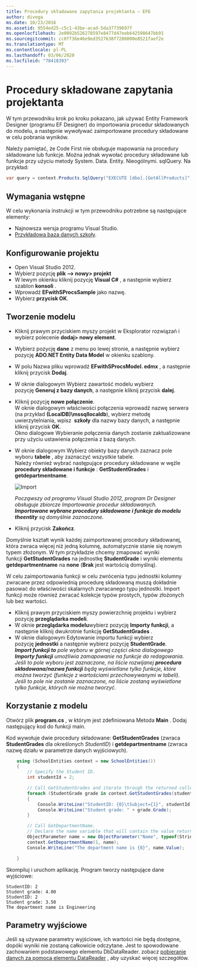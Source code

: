 ```yaml
---
title: Procedury składowane zapytania projektanta — EF6
author: divega
ms.date: 10/23/2016
ms.assetid: 9554ed25-c5c1-43be-acad-5da37739697f
ms.openlocfilehash: 2e0092b526278597e8477d47eeb642598647bb91
ms.sourcegitcommit: cc0ff36e46e9ed3527638f7208000e8521faef2e
ms.translationtype: MT
ms.contentlocale: pl-PL
ms.lasthandoff: 03/06/2020
ms.locfileid: "78418393"
---
```

# <a name="designer-query-stored-procedures"></a>Procedury składowane zapytania projektanta
W tym przewodniku krok po kroku pokazano, jak używać Entity Framework Designer (programu EF Designer) do importowania procedur składowanych do modelu, a następnie wywoływać zaimportowane procedury składowane w celu pobrania wyników. 

Należy pamiętać, że Code First nie obsługuje mapowania na procedury składowane lub funkcje. Można jednak wywołać procedury składowane lub funkcje przy użyciu metody System. Data. Entity. Nieogólnymi. sqlQuery. Na przykład:
``` csharp
var query = context.Products.SqlQuery("EXECUTE [dbo].[GetAllProducts]")`;
```

## <a name="prerequisites"></a>Wymagania wstępne

W celu wykonania instrukcji w tym przewodniku potrzebne są następujące elementy:

- Najnowsza wersja programu Visual Studio.
- [Przykładowa baza danych szkoły](~/ef6/resources/school-database.md).

## <a name="set-up-the-project"></a>Konfigurowanie projektu

-   Open Visual Studio 2012.
-   Wybierz pozycję **plik —&gt; nowy&gt; projekt**
-   W lewym okienku kliknij pozycję **Visual C\#** , a następnie wybierz szablon **konsoli** .
-   Wprowadź **EFwithSProcsSample** jako nazwę.
-   Wybierz **przycisk OK**.

## <a name="create-a-model"></a>Tworzenie modelu

-   Kliknij prawym przyciskiem myszy projekt w Eksplorator rozwiązań i wybierz polecenie **dodaj&gt; nowy element**.
-   Wybierz pozycję **dane** z menu po lewej stronie, a następnie wybierz pozycję **ADO.NET Entity Data Model** w okienku szablony.
-   W polu Nazwa pliku wprowadź **EFwithSProcsModel. edmx** , a następnie kliknij przycisk **Dodaj**.
-   W oknie dialogowym Wybierz zawartość modelu wybierz pozycję **Generuj z bazy danych**, a następnie kliknij przycisk **dalej**.
-   Kliknij pozycję **nowe połączenie**.  
    W oknie dialogowym właściwości połączenia wprowadź nazwę serwera (na przykład **(LocalDB)\\mssqllocaldb**), wybierz metodę uwierzytelniania, wpisz  **szkoły** dla nazwy bazy danych, a następnie kliknij przycisk **OK**.  
    Okno dialogowe Wybieranie połączenia danych zostanie zaktualizowane przy użyciu ustawienia połączenia z bazą danych.
-   W oknie dialogowym Wybierz obiekty bazy danych zaznacz pole wyboru **tabele** , aby zaznaczyć wszystkie tabele.  
    Należy również wybrać następujące procedury składowane w węźle **procedury składowane i funkcje** : **GetStudentGrades** i **getdepartmentname**. 

    ![Import](~/ef6/media/import.jpg)

    *Począwszy od programu Visual Studio 2012, program Dr Designer obsługuje zbiorcze Importowanie procedur składowanych. **Importowane wybrane procedury składowane i funkcje do modelu theentity** są domyślnie zaznaczone.*
-   Kliknij przycisk **Zakończ**.

Domyślnie kształt wynik każdej zaimportowanej procedury składowanej, która zwraca więcej niż jedną kolumnę, automatycznie stanie się nowym typem złożonym. W tym przykładzie chcemy zmapować wyniki funkcji **GetStudentGrades** na jednostkę **StudentGrade** i wyniki elementu **getdepartmentname** na **none** (**Brak** jest wartością domyślną).

W celu zaimportowania funkcji w celu zwrócenia typu jednostki kolumny zwracane przez odpowiednią procedurę składowaną muszą dokładnie pasować do właściwości skalarnych zwracanego typu jednostki. Import funkcji może również zwracać kolekcje typów prostych, typów złożonych lub bez wartości.

-   Kliknij prawym przyciskiem myszy powierzchnię projektu i wybierz pozycję **przeglądarka modeli**.
-   W oknie **przeglądarka modelu**wybierz pozycję **Importy funkcji**, a następnie kliknij dwukrotnie funkcję **GetStudentGrades** .
-   W oknie dialogowym Edytowanie importu funkcji wybierz pozycję **jednostki** a następnie wybierz pozycję **StudentGrade**.  
    ***Import funkcji to** pole wyboru w górnej części okna dialogowego **Importy funkcji** umożliwia zamapowanie na funkcje do redagowania. Jeśli to pole wyboru jest zaznaczone, na liście rozwijanej **procedura składowana/nazwa funkcji** będą wyświetlane tylko funkcje, które można tworzyć (funkcje z wartościami przechowywanymi w tabeli). Jeśli to pole nie zostanie zaznaczone, na liście zostaną wyświetlone tylko funkcje, których nie można tworzyć.*

## <a name="use-the-model"></a>Korzystanie z modelu

Otwórz plik **program.cs** , w którym jest zdefiniowana Metoda **Main** . Dodaj następujący kod do funkcji main.

Kod wywołuje dwie procedury składowane: **GetStudentGrades** (zwraca **StudentGrades** dla określonych *StudentID*) i **getdepartmentname** (zwraca nazwę działu w parametrze danych wyjściowych).  

``` csharp
    using (SchoolEntities context = new SchoolEntities())
    {
        // Specify the Student ID.
        int studentId = 2;

        // Call GetStudentGrades and iterate through the returned collection.
        foreach (StudentGrade grade in context.GetStudentGrades(studentId))
        {
            Console.WriteLine("StudentID: {0}\tSubject={1}", studentId, grade.Subject);
            Console.WriteLine("Student grade: " + grade.Grade);
        }

        // Call GetDepartmentName.
        // Declare the name variable that will contain the value returned by the output parameter.
        ObjectParameter name = new ObjectParameter("Name", typeof(String));
        context.GetDepartmentName(1, name);
        Console.WriteLine("The department name is {0}", name.Value);

    }
```

Skompiluj i uruchom aplikację. Program tworzy następujące dane wyjściowe:

```console
StudentID: 2
Student grade: 4.00
StudentID: 2
Student grade: 3.50
The department name is Engineering
```

<a name="output-parameters"></a>Parametry wyjściowe
-----------------

Jeśli są używane parametry wyjściowe, ich wartości nie będą dostępne, dopóki wyniki nie zostaną całkowicie odczytane. Jest to spowodowane zachowaniem podstawowego elementu DbDataReader. zobacz [pobieranie danych za pomocą elementu DataReader](https://go.microsoft.com/fwlink/?LinkID=398589) , aby uzyskać więcej szczegółów.
